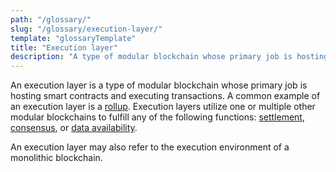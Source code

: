 ```yaml
---
path: "/glossary/"
slug: "/glossary/execution-layer/"
template: "glossaryTemplate"
title: "Execution layer"
description: "A type of modular blockchain whose primary job is hosting smart contracts and executing transactions."
---
```


An execution layer is a type of modular blockchain whose primary job is hosting smart contracts and executing transactions. A common example of an execution layer is a [rollup](https://celestia.org/glossary/rollup/). Execution layers utilize one or multiple other modular blockchains to fulfill any of the following functions: [settlement](https://celestia.org/glossary/settlement/), [consensus](https://celestia.org/glossary/consensus/), or [data availability](https://celestia.org/glossary/data-availability/).

An execution layer may also refer to the execution environment of a monolithic blockchain.